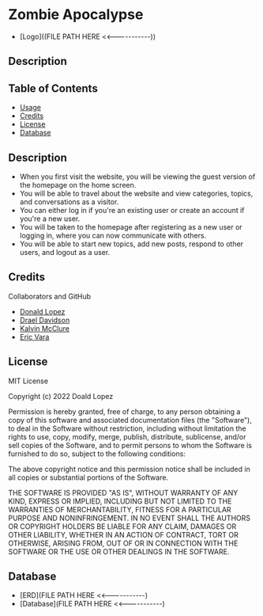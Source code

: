 # Zombie Apocalypse

- [Logo]((FILE PATH HERE <<-----------))

## Description

## Table of Contents

- [Usage](#usage)
- [Credits](#credits)
- [License](#license)
- [Database](#Database)

## Description

- When you first visit the website, you will be viewing the guest version of the
  homepage on the home screen.
- You will be able to travel about the website and view categories, topics, and
  conversations as a visitor.
- You can either log in if you're an existing user or create an account if you're
  a new user.
- You will be taken to the homepage after registering as a new user or logging in,
  where you can now communicate with others.
- You will be able to start new topics, add new posts, respond to other users, and
  logout as a user.

## Credits

Collaborators and GitHub

- [Donald Lopez](https://github.com/donaldlopez82)
- [Drael Davidson](https://github.com/draeldavidson)
- [Kalvin McClure](https://github.com/SpaceBoiLunkey)
- [Eric Vara](https://github.com/vara78)

## License

MIT License

Copyright (c) 2022 Doald Lopez

Permission is hereby granted, free of charge, to any person obtaining a copy
of this software and associated documentation files (the "Software"), to deal
in the Software without restriction, including without limitation the rights
to use, copy, modify, merge, publish, distribute, sublicense, and/or sell
copies of the Software, and to permit persons to whom the Software is
furnished to do so, subject to the following conditions:

The above copyright notice and this permission notice shall be included in all
copies or substantial portions of the Software.

THE SOFTWARE IS PROVIDED "AS IS", WITHOUT WARRANTY OF ANY KIND, EXPRESS OR
IMPLIED, INCLUDING BUT NOT LIMITED TO THE WARRANTIES OF MERCHANTABILITY,
FITNESS FOR A PARTICULAR PURPOSE AND NONINFRINGEMENT. IN NO EVENT SHALL THE
AUTHORS OR COPYRIGHT HOLDERS BE LIABLE FOR ANY CLAIM, DAMAGES OR OTHER
LIABILITY, WHETHER IN AN ACTION OF CONTRACT, TORT OR OTHERWISE, ARISING FROM,
OUT OF OR IN CONNECTION WITH THE SOFTWARE OR THE USE OR OTHER DEALINGS IN THE
SOFTWARE.

## Database

- [ERD](FILE PATH HERE <<-----------)
- [Database](FILE PATH HERE <<-----------)
